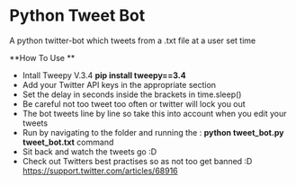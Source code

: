 Python Tweet Bot
==========

A python twitter-bot which tweets from a .txt file at a user set time

**How To Use **

* Intall Tweepy V.3.4 **pip install tweepy==3.4**
* Add your Twitter API keys in the appropriate section
* Set the delay in seconds inside the brackets in time.sleep()
* Be careful not too tweet too often or twitter will lock you out
* The bot tweets line by line so take this into account when you edit your tweets
* Run by navigating to the folder and running the : **python tweet_bot.py tweet_bot.txt** command
* Sit back and watch the tweets go :D
* Check out Twitters best practises so as not too get banned :D https://support.twitter.com/articles/68916
